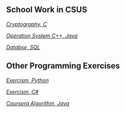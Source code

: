 ## School Work in CSUS




*[Cryptography,  C](https://github.com/aryue123321/school/tree/master/crypto)* 

*[Operation System  C++, Java](https://github.com/aryue123321/school/tree/master/OS)*

*[Databse, SQL](https://github.com/aryue123321/school/tree/master/Database)*



## Other Programming Exercises
*[Exercism,  Python](https://github.com/aryue123321/exercism/tree/master/python)*

*[Exercism,  C#](https://github.com/aryue123321/exercism/tree/master/csharp)*


*[Coursera Algorithm,  Java](https://github.com/aryue123321/coursera/tree/master/Algorithm)*
